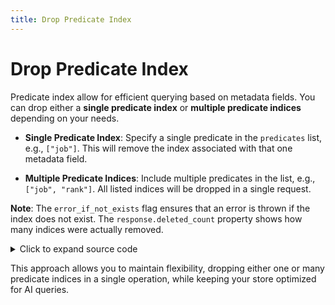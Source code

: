 ```yaml
---
title: Drop Predicate Index
---
```


# Drop Predicate Index

Predicate index allow for efficient querying based on metadata fields. You can drop either a **single predicate index** or **multiple predicate indices** depending on your needs.

* **Single Predicate Index**: Specify a single predicate in the `predicates` list, e.g., `["job"]`. This will remove the index associated with that one metadata field.


* **Multiple Predicate Indices**: Include multiple predicates in the list, e.g., `["job", "rank"]`. All listed indices will be dropped in a single request.

**Note**: The `error_if_not_exists` flag ensures that an error is thrown if the index does not exist. The `response.deleted_count` property shows how many indices were actually removed.


<details>
  <summary>Click to expand source code</summary>

  ```py
  import asyncio
  from grpclib.client import Channel
  from ahnlich_client_py.grpc.services.ai_service import AiServiceStub
  from ahnlich_client_py.grpc.ai import query as ai_query


  async def drop_predicate_index():
    async with Channel(host="127.0.0.1", port=1370) as channel:
        client = AiServiceStub(channel)
        response = await client.drop_pred_index(
            ai_query.DropPredIndex(
                store="test store",
                predicates=["job"],
                error_if_not_exists=True
            )
        )
        print(response) # Del(deleted_count=1)


  if __name__ == "__main__":
    asyncio.run(drop_predicate_index())
  ```
</details>

This approach allows you to maintain flexibility, dropping either one or many predicate indices in a single operation, while keeping your store optimized for AI queries.